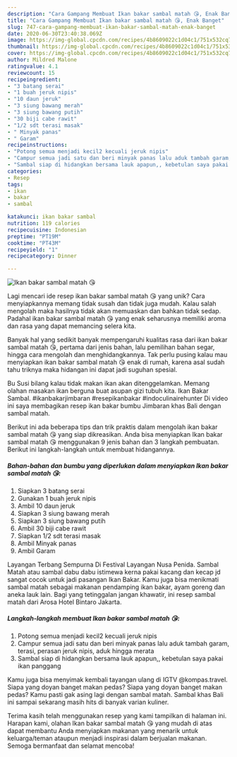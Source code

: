 ```yaml
---
description: "Cara Gampang Membuat Ikan bakar sambal matah 😘, Enak Banget"
title: "Cara Gampang Membuat Ikan bakar sambal matah 😘, Enak Banget"
slug: 747-cara-gampang-membuat-ikan-bakar-sambal-matah-enak-banget
date: 2020-06-30T23:40:38.069Z
image: https://img-global.cpcdn.com/recipes/4b8609022c1d04c1/751x532cq70/ikan-bakar-sambal-matah-😘-foto-resep-utama.jpg
thumbnail: https://img-global.cpcdn.com/recipes/4b8609022c1d04c1/751x532cq70/ikan-bakar-sambal-matah-😘-foto-resep-utama.jpg
cover: https://img-global.cpcdn.com/recipes/4b8609022c1d04c1/751x532cq70/ikan-bakar-sambal-matah-😘-foto-resep-utama.jpg
author: Mildred Malone
ratingvalue: 4.1
reviewcount: 15
recipeingredient:
- "3 batang serai"
- "1 buah jeruk nipis"
- "10 daun jeruk"
- "3 siung bawang merah"
- "3 siung bawang putih"
- "30 biji cabe rawit"
- "1/2 sdt terasi masak"
- " Minyak panas"
- " Garam"
recipeinstructions:
- "Potong semua menjadi kecil2 kecuali jeruk nipis"
- "Campur semua jadi satu dan beri minyak panas lalu aduk tambah garam, terasi, perasan jeruk nipis, aduk hingga merata"
- "Sambal siap di hidangkan bersama lauk apapun,, kebetulan saya pakai ikan panggang"
categories:
- Resep
tags:
- ikan
- bakar
- sambal

katakunci: ikan bakar sambal 
nutrition: 119 calories
recipecuisine: Indonesian
preptime: "PT19M"
cooktime: "PT43M"
recipeyield: "1"
recipecategory: Dinner

---
```



![Ikan bakar sambal matah 😘](https://img-global.cpcdn.com/recipes/4b8609022c1d04c1/751x532cq70/ikan-bakar-sambal-matah-😘-foto-resep-utama.jpg)

Lagi mencari ide resep ikan bakar sambal matah 😘 yang unik? Cara menyiapkannya memang tidak susah dan tidak juga mudah. Kalau salah mengolah maka hasilnya tidak akan memuaskan dan bahkan tidak sedap. Padahal ikan bakar sambal matah 😘 yang enak seharusnya memiliki aroma dan rasa yang dapat memancing selera kita.

Banyak hal yang sedikit banyak mempengaruhi kualitas rasa dari ikan bakar sambal matah 😘, pertama dari jenis bahan, lalu pemilihan bahan segar, hingga cara mengolah dan menghidangkannya. Tak perlu pusing kalau mau menyiapkan ikan bakar sambal matah 😘 enak di rumah, karena asal sudah tahu triknya maka hidangan ini dapat jadi suguhan spesial.

Bu Susi bilang kalau tidak makan ikan akan ditenggelamkan. Memang olahan masakan ikan berguna buat asupan gizi tubuh kita. Ikan Bakar Sambal. #ikanbakarjimbaran #resepikanbakar #indoculinairehunter Di video ini saya membagikan resep ikan bakar bumbu Jimbaran khas Bali dengan sambal matah.


Berikut ini ada beberapa tips dan trik praktis dalam mengolah ikan bakar sambal matah 😘 yang siap dikreasikan. Anda bisa menyiapkan Ikan bakar sambal matah 😘 menggunakan 9 jenis bahan dan 3 langkah pembuatan. Berikut ini langkah-langkah untuk membuat hidangannya.

<!--inarticleads1-->

##### Bahan-bahan dan bumbu yang diperlukan dalam menyiapkan Ikan bakar sambal matah 😘:

1. Siapkan 3 batang serai
1. Gunakan 1 buah jeruk nipis
1. Ambil 10 daun jeruk
1. Siapkan 3 siung bawang merah
1. Siapkan 3 siung bawang putih
1. Ambil 30 biji cabe rawit
1. Siapkan 1/2 sdt terasi masak
1. Ambil  Minyak panas
1. Ambil  Garam


Layangan Terbang Sempurna Di Festival Layangan Nusa Penida. Sambal Matah atau sambal dabu dabu istimewa kerna pakai kacang dan kecap jd sangat cocok untuk jadi pasangan Ikan Bakar. Kamu juga bisa menikmati sambal matah sebagai makanan pendamping ikan bakar, ayam goreng dan aneka lauk lain. Bagi yang tetinggalan jangan khawatir, ini resep sambal matah dari Arosa Hotel Bintaro Jakarta. 

<!--inarticleads2-->

##### Langkah-langkah membuat Ikan bakar sambal matah 😘:

1. Potong semua menjadi kecil2 kecuali jeruk nipis
1. Campur semua jadi satu dan beri minyak panas lalu aduk tambah garam, terasi, perasan jeruk nipis, aduk hingga merata
1. Sambal siap di hidangkan bersama lauk apapun,, kebetulan saya pakai ikan panggang


Kamu juga bisa menyimak kembali tayangan ulang di IGTV @kompas.travel. Siapa yang doyan banget makan pedas? Siapa yang doyan banget makan pedas? Kamu pasti gak asing lagi dengan sambal matah. Sambal khas Bali ini sampai sekarang masih hits di banyak varian kuliner. 

Terima kasih telah menggunakan resep yang kami tampilkan di halaman ini. Harapan kami, olahan Ikan bakar sambal matah 😘 yang mudah di atas dapat membantu Anda menyiapkan makanan yang menarik untuk keluarga/teman ataupun menjadi inspirasi dalam berjualan makanan. Semoga bermanfaat dan selamat mencoba!
